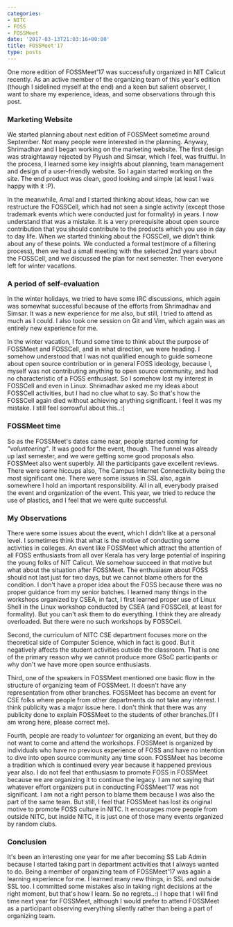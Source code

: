 ```yaml
---
categories:
- NITC
- FOSS
- FOSSMeet
date: '2017-03-13T21:03:16+00:00'
title: FOSSMeet'17
type: posts
---
```


One more edition of FOSSMeet'17 was successfully organized in NIT Calicut recently. As an active member of the organizing team of this year's edition (though I sidelined myself at the end) and a keen but salient observer, I want to share my experience, ideas, and some observations through this post.

### Marketing Website
We started planning about next edition of FOSSMeet sometime around September. Not many people were interested in the planning. Anyway, Shrimadhav and I began working on the marketing website. The first design was straightaway rejected by Piyush and Simsar, which I feel, was fruitful. In the process, I learned some key insights about planning, team management and design of a user-friendly website. So I again started working on the site. The end product was clean, good looking and simple (at least I was happy with it :P).

In the meanwhile, Amal and I started thinking about ideas, how can we restructure the FOSSCell, which had not seen a single activity (except those trademark events which were conducted just for formality) in years. I now understand that was a mistake. It is a very prerequisite about open source contribution that you should contribute to the products which you use in day to day life. When we started thinking about the FOSSCell, we didn't think about any of these points. We conducted a formal test(more of a filtering process), then we had a small meeting with the selected 2nd years about the FOSSCell, and we discussed the plan for next semester. Then everyone left for winter vacations.

### A period of self-evaluation
In the winter holidays, we tried to have some IRC discussions, which again was somewhat successful because of the efforts from Shrimadhav and Simsar. It was a new experience for me also, but still, I tried to attend as much as I could. I also took one session on Git and Vim, which again was an entirely new experience for me. 

In the winter vacation, I found some time to think about the purpose of FOSSMeet and FOSSCell, and in what direction, we were heading. I somehow understood that I was not qualified enough to guide someone about open source contribution or in general FOSS ideology, because I, myself was not contributing anything to open source community, and had no characteristic of a FOSS enthusiast. So I somehow lost my interest in FOSSCell and even in Linux. Shrimadhav asked me my ideas about FOSSCell activities, but I had no clue what to say. So that's how the FOSSCell again died without achieving anything significant. I feel it was my mistake. I still feel sorrowful about this..:(

### FOSSMeet time
So as the FOSSMeet's dates came near, people started coming for *"volunteering"*. It was good for the event, though. The funnel was already up last semester, and we were getting some good proposals also. FOSSMeet also went superbly. All the participants gave excellent reviews. There were some hiccups also, The Campus Internet Connectivity being the most significant one. There were some issues in SSL also, again somewhere I hold an important responsibility. All in all, everybody praised the event and organization of the event. This year, we tried to reduce the use of plastics, and I feel that we were quite successful.

### My Observations
There were some issues about the event, which I didn't like at a personal level. I sometimes think that what is the motive of conducting some activities in colleges. An event like FOSSMeet which attract the attention of all FOSS enthusiasts from all over Kerala has very large potential of inspiring the young folks of NIT Calicut. We somehow succeed in that motive but what about the situation after FOSSMeet. The enthusiasm about FOSS should not last just for two days, but we cannot blame others for the condition. I don't have a proper idea about the FOSS because there was no proper guidance from my senior batches. I learned many things in the workshops organized by CSEA, in fact, I first learned proper use of Linux Shell in the Linux workshop conducted by CSEA (and FOSSCell, at least for formality). But you can't ask them to do everything. I think they are already overloaded. But there were no such workshops by FOSSCell. 

Second, the curriculum of NITC CSE department focuses more on the theoretical side of Computer Science, which in fact is good. But it negatively affects the student activities outside the classroom. That is one of the primary reason why we cannot produce more GSoC participants or why don't we have more open source enthusiasts. 

Third, one of the speakers in FOSSMeet mentioned one basic flow in the structure of organizing team of FOSSMeet. It doesn't have any representation from other branches. FOSSMeet has become an event for CSE folks where people from other departments do not take any interest. I think publicity was a major issue here. I don't think that there was any publicity done to explain FOSSMeet to the students of other branches.(If I am wrong here, please correct me).

Fourth, people are ready to *volunteer* for organizing an event, but they do not want to come and attend the workshops. FOSSMeet is organized by individuals who have no previous experience of FOSS and have no intention to dive into open source community any time soon. FOSSMeet has become a tradition which is continued every year because it happened previous year also. I do not feel that enthusiasm to promote FOSS in FOSSMeet because we are organizing it to continue the legacy. I am not saying that whatever effort organizers put in conducting FOSSMeet'17 was not significant. I am not a right person to blame them because I was also the part of the same team. But still, I feel that FOSSMeet has lost its original motive to promote FOSS culture in NITC. It encourages more people from outside NITC, but inside NITC, it is just one of those many events organized by random clubs.

### Conclusion
It's been an interesting one year for me after becoming SS Lab Admin because I started taking part in department activities that I always wanted to do. Being a member of organizing team of FOSSMeet'17 was again a learning experience for me. I learned many new things, in SSL and outside SSL too. I committed some mistakes also in taking right decisions at the right moment, but that's how I learn. So no regrets..:) I hope that I will find time next year for FOSSMeet, although I would prefer to attend FOSSMeet as a participant observing everything silently rather than being a part of organizing team.